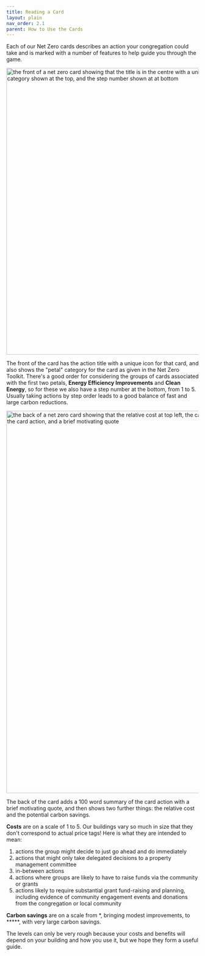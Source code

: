 ```yaml
---
title: Reading a Card
layout: plain
nav_order: 2.1
parent: How to Use the Cards
--- 
```


Each of our Net Zero cards describes an action your congregation could take and is marked with a number of features to help guide you through the game.  

<img src='{{ "graphics/annotated-card-front.jpg" | relative_url }}' alt="the front of a net zero card showing that the title is in the centre with a unique icon for that card, the petal category shown at the top, and the step number shown at at bottom" title="annotated card front" width="750px"/>

<!-- width appears not to be working, fix later -->

The front of the card has the action title with a unique icon for that card, and also shows the "petal" category for the card as given in the Net Zero Toolkit.  There's a good order for considering the groups of cards associated with the first two petals, **Energy Efficiency Improvements** and **Clean Energy**, so for these we also have a step number at the bottom, from 1 to 5.  Usually taking actions by step order leads to a good balance of fast and large carbon reductions.

<img src='{{ "graphics/annotated-card-back.jpg" | relative_url }}' alt="the back of a net zero card showing that the relative cost at top left, the carbon savings at top right, the card title and icon, a 100 word summary of the card action, and a brief motivating quote" width="1000"/>

The back of the card adds a 100 word summary of the card action with a brief motivating quote, and then shows two further things:  the relative cost and the potential carbon savings.

**Costs** are on a scale of 1 to 5.  Our buildings vary so much in size that they don't correspond to actual price tags!  Here is what they are intended to mean:

1. actions the group might decide to just go ahead and do immediately
2. actions that might only take delegated decisions to a property management committee
3. in-between actions
4. actions where groups are likely to have to raise funds via the community or grants
5. actions likely to require substantial grant fund-raising and planning, including evidence of community engagement events and donations from the congregation or local community

**Carbon savings** are on a scale from \*, bringing modest improvements, to \*\*\*\*\*, with very large carbon savings.

The levels can only be very rough because your costs and benefits will depend on your building and how you use it, but we hope they form a useful guide.  
